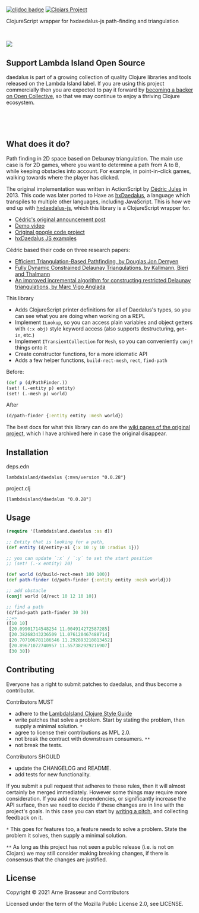 # 

<!-- badges -->
[![cljdoc badge](https://cljdoc.org/badge/lambdaisland/daedalus)](https://cljdoc.org/d/lambdaisland/daedalus) [![Clojars Project](https://img.shields.io/clojars/v/lambdaisland/daedalus.svg)](https://clojars.org/lambdaisland/daedalus)
<!-- /badges -->

ClojureScript wrapper for hxdaedalus-js path-finding and triangulation

<!-- opencollective -->

&nbsp;

<img align="left" src="https://github.com/lambdaisland/open-source/raw/master/artwork/lighthouse_readme.png">

&nbsp;

## Support Lambda Island Open Source

daedalus is part of a growing collection of quality Clojure libraries and
tools released on the Lambda Island label. If you are using this project
commercially then you are expected to pay it forward by
[becoming a backer on Open Collective](http://opencollective.com/lambda-island#section-contribute),
so that we may continue to enjoy a thriving Clojure ecosystem.

&nbsp;

&nbsp;

<!-- /opencollective -->

## What does it do?

Path finding in 2D space based on Delaunay triangulation. The main use case is
for 2D games, where you want to determine a path from A to B, while keeping
obstacles into account. For example, in point-in-click games, walking towards
where the player has clicked.

The original implementation was written in ActionScript by [Cédric
Jules](https://github.com/totologic) in 2013. This code was later ported to Haxe
as [hxDaedalus](https://github.com/hxDaedalus/hxDaedalus), a language which
transpiles to multiple other languages, including JavaScript. This is how we end
up with [hxdaedalus-js](https://www.npmjs.com/package/hxdaedalus-js), which this
library is a ClojureScript wrapper for.

- [Cédric's original announcement post](https://web.archive.org/web/20151102235416/http://totologic.blogspot.com/2013/12/introducing-daedalus-lib_19.html)
- [Demo video](https://www.youtube.com/watch?v=5fZJ1x7R_u8)
- [Original google code project](https://code.google.com/archive/p/daedalus-lib/)
- [hxDaedalus JS examples](https://github.com/hxDaedalus/hxDaedalus-Examples/tree/master/hxDaedalus-Examples/web)

Cédric based their code on three research papers:

- [Efficient Triangulation-Based Pathfinding, by Douglas Jon Demyen](/docs/pdf/thesis_demyen_2006.pdf)
- [Fully Dynamic Constrained Delaunay Triangulations, by Kallmann, Bieri and Thalmann](/docs/pdf/fully_dynamic_constrained_delaunay_triangulation.pdf)
- [An improved incremental algorithm for constructing restricted Delaunay triangulations, by Marc Vigo Anglada](/docs/pdf/An_Improved_Incremental_Algorithm_for_Constructing.pdf)

This library

- Adds ClojureScript printer definitions for all of Daedalus's types, so you can
  see what you are doing when working on a REPL
- Implement `ILookup`, so you can access plain variables and object getters with
  `(:x obj)` style keyword access (also supports destructuring, `get-in`, etc.)
- Implement `ITransientCollection` for `Mesh`, so you can conveniently `conj!`
  things onto it
- Create constructor functions, for a more idiomatic API
- Adds a few helper functions, `build-rect-mesh`, `rect`, `find-path`

Before:

``` clojure
(def p (d/PathFinder.))
(set! (.-entity p) entity)
(set! (.-mesh p) world)
```

After

``` clojure
(d/path-finder {:entity entity :mesh world})
```

The best docs for what this library can do are the [wiki pages of the original
project](/docs/original-wiki), which I have archived here in case the original
disappear.

<!-- installation -->
## Installation
deps.edn

```
lambdaisland/daedalus {:mvn/version "0.0.28"}
```

project.clj

```
[lambdaisland/daedalus "0.0.28"]
```
<!-- /installation -->

## Usage

``` clojure
(require '[lambdaisland.daedalus :as d])

;; Entity that is looking for a path, 
(def entity (d/entity-ai {:x 10 :y 10 :radius 1}))

;; you can update `:x` / `:y` to set the start position
;; (set! (.-x entity) 20)

(def world (d/build-rect-mesh 100 100))
(def path-finder (d/path-finder {:entity entity :mesh world}))

;; add obstacle
(conj! world (d/rect 10 12 10 10))

;; find a path
(d/find-path path-finder 30 30)
;;=>
([10 10]
 [20.09901714548254 11.004914272587285]
 [20.38268343236509 11.076120467488714]
 [20.707106781186546 11.292893218813452]
 [20.89671072740957 11.557382929216907]
 [30 30])
```

<!-- contributing -->
## Contributing

Everyone has a right to submit patches to daedalus, and thus become a contributor.

Contributors MUST

- adhere to the [LambdaIsland Clojure Style Guide](https://nextjournal.com/lambdaisland/clojure-style-guide)
- write patches that solve a problem. Start by stating the problem, then supply a minimal solution. `*`
- agree to license their contributions as MPL 2.0.
- not break the contract with downstream consumers. `**`
- not break the tests.

Contributors SHOULD

- update the CHANGELOG and README.
- add tests for new functionality.

If you submit a pull request that adheres to these rules, then it will almost
certainly be merged immediately. However some things may require more
consideration. If you add new dependencies, or significantly increase the API
surface, then we need to decide if these changes are in line with the project's
goals. In this case you can start by [writing a pitch](https://nextjournal.com/lambdaisland/pitch-template),
and collecting feedback on it.

`*` This goes for features too, a feature needs to solve a problem. State the problem it solves, then supply a minimal solution.

`**` As long as this project has not seen a public release (i.e. is not on Clojars)
we may still consider making breaking changes, if there is consensus that the
changes are justified.
<!-- /contributing -->

<!-- license -->
## License

Copyright &copy; 2021 Arne Brasseur and Contributors

Licensed under the term of the Mozilla Public License 2.0, see LICENSE.
<!-- /license -->
